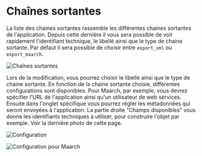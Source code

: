 # Chaînes sortantes

La liste des chaines sortantes rassemble les différentes chaines sortantes de l'application. Depuis cette dernière il vous sera possible de voir rapidement l'identifiant technique, le libellé ainsi que le type de chaine sortante. Par défaut il sera possible de choisir entre `export_xml` ou `export_maarch`.

![Chaînes sortantes](../../.gitbook/assets/2022-03-25\_16-17.png)

Lors de la modification, vous pourrez choisir le libellé ainsi que le type de chaine sortante. En fonction de la chaine sortante choisie, différentes configurations sont disponibles. Pour Maarch, par exemple, vous devrez spécifier l'URL de l'application ainsi qu'un utilisateur de web services. Ensuite dans l'onglet spécifique vous pourrez régler les métadonnées qui seront envoyées à l'application. La partie droite "Champs disponibles" vous donne les identifiants techniques à utiliser, pour construire l'objet par exemple. Voir la dernière photo de cette page.

![Configuration](../../.gitbook/assets/2022-03-25\_16-18.png)

![Configuration pour Maarch](../../.gitbook/assets/2022-03-28\_17-56.png)
